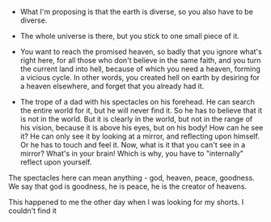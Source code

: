 



- What I'm proposing is that the earth is diverse, so you also have to be diverse.
- The whole universe is there, but you stick to one small piece of it.
- You want to reach the promised heaven, so badly that you ignore what's right here, for all those who don't believe in the same faith, and you turn the current land into hell, because of which you need a heaven, forming a vicious cycle. In other words, you created hell on earth by desiring for a heaven elsewhere, and forget that you already had it.

- The trope of a dad with his spectacles on his forehead.
He can search the entire world for it, but he will never find it. So he has to believe that it is not in the world. But it is clearly in the world, but not in the range of his vision, because it is above his eyes, but on his body! How can he see it? He can only see it by looking at a mirror, and reflecting upon himself. Or he has to touch and feel it. Now, what is it that you can't see in a mirror? What's in your brain! Which is why, you have to "internally" reflect upon yourself.

The spectacles here can mean anything - god, heaven, peace, goodness. We say that god is goodness, he is peace, he is the creator of heavens.

This happened to me the other day when I was looking for my shorts. I couldn't find it